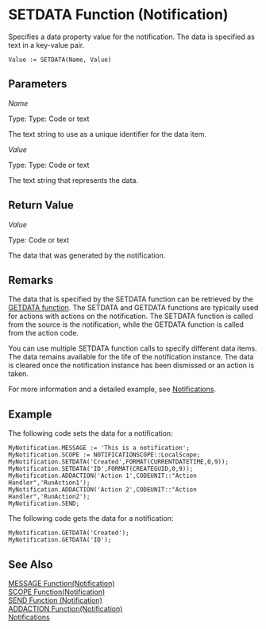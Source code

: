 <properties
                pageTitle="SETDATA Function (Notification) | Project “Madeira”"
                description="Describes the SETDATA function of the Notification data type for sending notifications"
                services=""
                documentationCenter="Madeira"
                authors="jswymer"/>

# SETDATA Function (Notification)
Specifies a data property value for the notification. The data is specified as text in a key-value pair.

```
Value := SETDATA(Name, Value)
```

## Parameters
*Name*

Type: Type: Code or text

The text string to use as a unique identifier for the data item.

*Value*

Type: Type: Code or text

The text string that represents the data.

## Return Value
*Value*

Type: Code or text

The data that was generated by the notification.

## Remarks
The data that is specified by the SETDATA function can be retrieved by the [GETDATA function](function-notificationgetdata.md). The SETDATA and GETDATA functions are typically used for actions with actions on the notification. The SETDATA function is called from the source is the notification, while the GETDATA function is called from the action code.

You can use multiple SETDATA function calls to specify different data items. The data remains available for the life of the notification instance. The data is cleared once the notification instance has been dismissed or an action is taken.

For more information and a detailed example, see [Notifications](notifications-developing.md).

##  Example
The following code sets the data for a notification:
```
MyNotification.MESSAGE := 'This is a notification';
MyNotification.SCOPE := NOTIFICATIONSCOPE::LocalScope;
MyNotification.SETDATA('Created',FORMAT(CURRENTDATETIME,0,9));
MyNotification.SETDATA('ID',FORMAT(CREATEGUID,0,9));
MyNotification.ADDACTION('Action 1',CODEUNIT::"Action Handler",'RunAction1');
MyNotification.ADDACTION('Action 2',CODEUNIT::"Action Handler",'RunAction2');
MyNotification.SEND;
```
The following code gets the data for a notification:

```
MyNotification.GETDATA('Created');
MyNotification.GETDATA('ID');
```

## See Also  
[MESSAGE Function(Notification)](function-notificationmessage.md)  
[SCOPE Function(Notification)](function-notificationscope.md)  
[SEND Function (Notification)](function-notificationsend.md)  
[ADDACTION Function(Notification)](function-notificationaddaction.md)  
[Notifications](notifications-developing.md)
